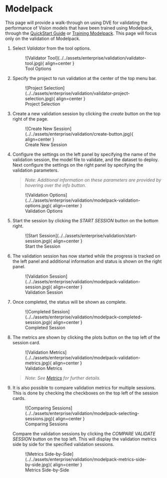 # Modelpack

This page will provide a walk-through on using DVE for validating the performance of Vision models that have been trained using Modelpack, through the [QuickStart Guide](../../getting_started/index.md) or [Training Modelpack](../training/1_modelpack.md). This page will focus only on the validation of Modelpack.

1. Select *Validator* from the tool options.

	<figure markdown="span">
	![Validator Tool](../../assets/enterprise/validation/validator-tool.jpg){ align=center }
	<figcaption>Tool Options</figcaption>
	</figure>

2. Specify the project to run validation at the center of the top menu bar.

	<figure markdown="span">
	![Project Selection](../../assets/enterprise/validation/validator-project-selection.jpg){ align=center }
	<figcaption>Project Selection</figcaption>
	</figure>

3. Create a new validation session by clicking the *create* button on the top right of the page.

	<figure markdown="span">
	![Create New Session](../../assets/enterprise/validation/create-button.jpg){ align=center }
	<figcaption>Create New Session</figcaption>
	</figure>

4. Configure the settings on the left panel by specifying the name of the validation session, the model file to validate, and the dataset to deploy. Next configure the settings on the right panel by specifying the validation parameters.

    > *Note:* 
	> *Additional information on these parameters are provided by hovering over the info button.* 

    <figure markdown="span">
	![Validation Options](../../assets/enterprise/validation/modelpack-validation-options.jpg){ align=center }
	<figcaption>Validation Options</figcaption>
	</figure>

5. Start the session by clicking the *START SESSION* button on the bottom right.

	<figure markdown="span">
	![Start Session](../../assets/enterprise/validation/start-session.jpg){ align=center }
	<figcaption>Start the Session</figcaption>
	</figure>

6. The validation session has now started while the progress is tracked on the left panel and additional information and status is shown on the right panel. 

    <figure markdown="span">
	![Validation Session](../../assets/enterprise/validation/modelpack-validation-session.jpg){ align=center }
	<figcaption>Validation Session</figcaption>
	</figure>

7. Once completed, the status will be shown as complete.

    <figure markdown="span">
	![Completed Session](../../assets/enterprise/validation/modelpack-completed-session.jpg){ align=center }
	<figcaption>Completed Session</figcaption>
	</figure>

8. The metrics are shown by clicking the plots button on the top left of the session card. 

    <figure markdown="span">
	![Validation Metrics](../../assets/enterprise/validation/modelpack-validation-metrics.jpg){ align=center }
	<figcaption>Validation Metrics</figcaption>
	</figure>

    > *Note:*
    > *See [Metrics](metrics.md) for further details.*

9. It is also possible to compare validation metrics for multiple sessions. This is done by checking the checkboxes on the top left of the session cards.

    <figure markdown="span">
	![Comparing Sessions](../../assets/enterprise/validation/modelpack-selecting-sessions.jpg){ align=center }
	<figcaption>Comparing Sessions</figcaption>
	</figure>

    Compare the validation sessions by clicking the *COMPARE VALIDATE SESSION* button on the top left. This will display the validation metrics side by side for the specified validation sessions.

    <figure markdown="span">
	![Metrics Side-by-Side](../../assets/enterprise/validation/modelpack-metrics-side-by-side.jpg){ align=center }
	<figcaption>Metrics Side-by-Side</figcaption>
	</figure>